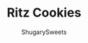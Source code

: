 ---
layout: ../../layouts/MarkdownPostLayout.astro
title: Ritz Cookies
author: ShugarySweets
pubDate: 2023-01-16
description: "Ritz Cookies are little packages of nostalgia. And chocolate! You can assemble them in minutes, for a perfectly munchable combo of salty, sweet, and satisfying."
image_url: https://www.shugarysweets.com/wp-content/uploads/2023/02/ritz-cookies-facebook.jpg
tags: ["Cookies","American"]
calories: 146
protein: 3
carbohydrates: 16
fats: 8
fiber: 1
ingredients: ["48 ritz crackers","½ cup creamy peanut butter","½ cup marshmallow fluff, optional","5 ounces Ghirardelli milk chocolate melting wafers (about ½ a package)","5 ounces Ghirardelli white chocolate melting wafers (about ½ a package)","Sprinkles (optional)"]
serves: 24
time: "1 hour 20 minutes"
prepTime: "20 minutes"
instructions: ["Place Ritz crackers, face down, on a parchment-lined baking sheet. Add about a teaspoon of peanut butter to each cracker and spread in an even layer.","If making them into a fluffernutter, fill a piping bag with marshmallow fluff, and add a small dollop of marshmallow cream, about a teaspoon, in the center of each cracker on top of the peanut butter. ","Add a second cracker, face side up, to top and sandwich the peanut butter and fluff layers.","In a small microwave-safe bowl, melt the chocolate wafers according to the package directions.","Dip the cookie sandwich into the chocolate and, using a fork, lift the cookie out of the chocolate and gently tap the fork on the edge of the bowl to remove any excess chocolate. Repeat with white chocolate.","Transfer to the parchment-lined baking sheet and decorate with sprinkles, if desired. Allow the chocolate to harden."]
nutrition: ["146 calories","16 grams carbohydrates","3 milligrams cholesterol","8 grams fat","1 grams fiber","3 grams protein","3 grams saturated fat","105 milligrams sodium","9 grams sugar","0 grams trans fat","4 grams unsaturated fat"]
---